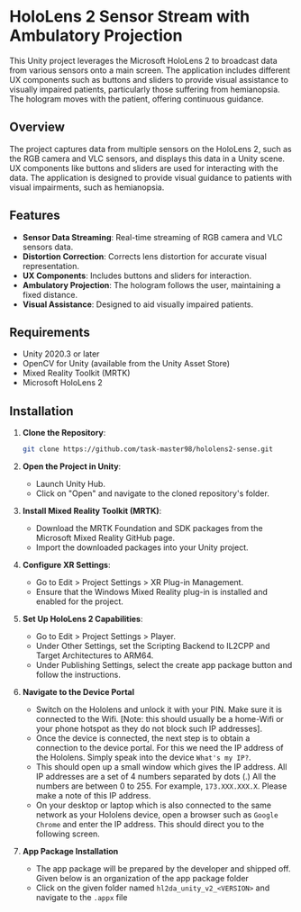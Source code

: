 # HoloLens 2 Sensor Stream with Ambulatory Projection

This Unity project leverages the Microsoft HoloLens 2 to broadcast data from various sensors onto a main screen. The application includes different UX components such as buttons and sliders to provide visual assistance to visually impaired patients, particularly those suffering from hemianopsia. The hologram moves with the patient, offering continuous guidance.

## Overview

The project captures data from multiple sensors on the HoloLens 2, such as the RGB camera and VLC sensors, and displays this data in a Unity scene. UX components like buttons and sliders are used for interacting with the data. The application is designed to provide visual guidance to patients with visual impairments, such as hemianopsia.

## Features

- **Sensor Data Streaming**: Real-time streaming of RGB camera and VLC sensors data.
- **Distortion Correction**: Corrects lens distortion for accurate visual representation.
- **UX Components**: Includes buttons and sliders for interaction.
- **Ambulatory Projection**: The hologram follows the user, maintaining a fixed distance.
- **Visual Assistance**: Designed to aid visually impaired patients.

## Requirements

- Unity 2020.3 or later
- OpenCV for Unity (available from the Unity Asset Store)
- Mixed Reality Toolkit (MRTK)
- Microsoft HoloLens 2

## Installation

1. **Clone the Repository**:
   ```sh
   git clone https://github.com/task-master98/hololens2-sense.git
2. **Open the Project in Unity**:
    - Launch Unity Hub.
    - Click on "Open" and navigate to the cloned repository's folder.

3. **Install Mixed Reality Toolkit (MRTK)**:

    - Download the MRTK Foundation and SDK packages from the Microsoft Mixed Reality GitHub page.
    - Import the downloaded packages into your Unity project.

4. **Configure XR Settings**:

    - Go to Edit > Project Settings > XR Plug-in Management.
    - Ensure that the Windows Mixed Reality plug-in is installed and enabled for the project.

5. **Set Up HoloLens 2 Capabilities**:

    - Go to Edit > Project Settings > Player.
    - Under Other Settings, set the Scripting Backend to IL2CPP and Target Architectures to ARM64.
    - Under Publishing Settings, select the create app package button and follow the instructions.

6. **Navigate to the Device Portal**
    - Switch on the Hololens and unlock it with your PIN. Make sure it is connected to the Wifi. [Note: this should usually be a home-Wifi or your phone hotspot as they do not block such IP addresses].
    - Once the device is connected, the next step is to obtain a connection to the device portal. For this we need the IP address of the Hololens. Simply speak into the device `What's my IP?`.
    - This should open up a small window which gives the IP address. All IP addresses are a set of 4 numbers separated by dots (.) All the numbers are
    between 0 to 255. For example, `173.XXX.XXX.X`. Please make a note of this IP address.
    - On your desktop or laptop which is also connected to the same network as your Hololens device, open a browser such as `Google Chrome` and enter the IP address. This should direct you to the following screen.

7. **App Package Installation**
    - The app package will be prepared by the developer and shipped off. Given below is an organization of the app package folder
    - Click on the given folder named `hl2da_unity_v2_<VERSION>` and navigate to the `.appx` file

